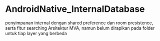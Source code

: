 # AndroidNative_InternalDatabase
penyimpanan internal dengan shared preference dan room presistence, serta fitur searching
Arsitektur MVA, namun belum dirapikan pada folder untuk tiap layer yang berbeda
